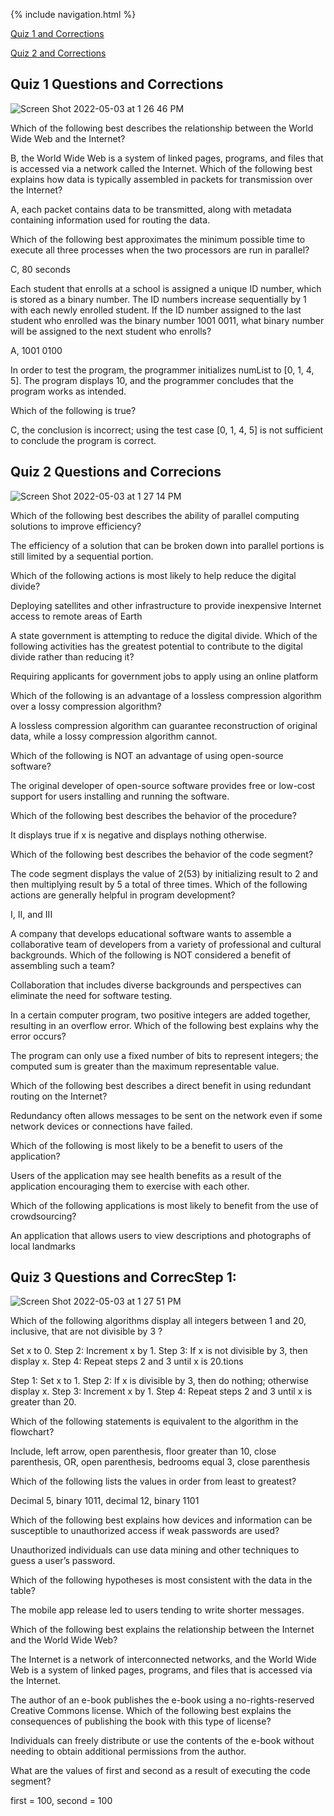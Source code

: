 {% include navigation.html %}

<a href="quiz1">Quiz 1 and Corrections</a>
  
<a href="quiz2">Quiz 2 and Corrections</a>

## Quiz 1 Questions and Corrections

![Screen Shot 2022-05-03 at 1 26 46 PM](https://user-images.githubusercontent.com/89277966/166560240-42d352db-f845-4a8a-8d57-90e9555aa346.png)

Which of the following best describes the relationship between the World Wide Web and the Internet?


B, the World Wide Web is a system of linked pages, programs, and files that is accessed via a network called the Internet.
Which of the following best explains how data is typically assembled in packets for transmission over the Internet?



A, each packet contains data to be transmitted, along with metadata containing information used for routing the data.


Which of the following best approximates the minimum possible time to execute all three processes when the two processors are run in parallel?



C, 80 seconds



Each student that enrolls at a school is assigned a unique ID number, which is stored as a binary number. The ID numbers increase sequentially by 1 with each newly enrolled student. If the ID number assigned to the last student who enrolled was the binary number 1001 0011, what binary number will be assigned to the next student who enrolls?



A, 1001 0100



In order to test the program, the programmer initializes numList to [0, 1, 4, 5]. The program displays 10, and the programmer concludes that the program works as intended.

Which of the following is true?


C, the conclusion is incorrect; using the test case [0, 1, 4, 5] is not sufficient to conclude the program is correct.


## Quiz 2 Questions and Correcions

![Screen Shot 2022-05-03 at 1 27 14 PM](https://user-images.githubusercontent.com/89277966/166560315-4718f245-4ced-4664-8d76-689b5c00ca70.png)

Which of the following best describes the ability of parallel computing solutions to improve efficiency?


The efficiency of a solution that can be broken down into parallel portions is still limited by a sequential portion.



Which of the following actions is most likely to help reduce the digital divide?



Deploying satellites and other infrastructure to provide inexpensive Internet access to remote areas of Earth



A state government is attempting to reduce the digital divide. Which of the following activities has the greatest potential to contribute to the digital divide rather than reducing it?



Requiring applicants for government jobs to apply using an online platform



Which of the following is an advantage of a lossless compression algorithm over a lossy compression algorithm?



A lossless compression algorithm can guarantee reconstruction of original data, while a lossy compression algorithm cannot.



Which of the following is NOT an advantage of using open-source software?



The original developer of open-source software provides free or low-cost support for users installing and running the software.


Which of the following best describes the behavior of the procedure?



It displays true if x is negative and displays nothing otherwise.



Which of the following best describes the behavior of the code segment?



The code segment displays the value of  2(53)  by initializing result to 2 and then multiplying result by 5 a total of three times.
Which of the following actions are generally helpful in program development?



I, II, and III



A company that develops educational software wants to assemble a collaborative team of developers from a variety of professional and cultural backgrounds. Which of the following is NOT considered a benefit of assembling such a team?



Collaboration that includes diverse backgrounds and perspectives can eliminate the need for software testing.



In a certain computer program, two positive integers are added together, resulting in an overflow error. Which of the following best explains why the error occurs?



The program can only use a fixed number of bits to represent integers; the computed sum is greater than the maximum representable value.



Which of the following best describes a direct benefit in using redundant routing on the Internet?



Redundancy often allows messages to be sent on the network even if some network devices or connections have failed.



Which of the following is most likely to be a benefit to users of the application?



Users of the application may see health benefits as a result of the application encouraging them to exercise with each other.



Which of the following applications is most likely to benefit from the use of crowdsourcing?



An application that allows users to view descriptions and photographs of local landmarks

## Quiz 3 Questions and CorrecStep 1:

![Screen Shot 2022-05-03 at 1 27 51 PM](https://user-images.githubusercontent.com/89277966/166560426-16aa87b1-9a4c-4417-b4e5-323ec3510ffe.png)

Which of the following algorithms display all integers between 1 and 20, inclusive, that are not divisible by 3 ?

Set x to 0.
 Step 2:
Increment x by 1.
 Step 3:
If x is not divisible by 3, then display x.
 Step 4:
Repeat steps 2 and 3 until x is 20.tions

Step 1:
Set x to 1.
  Step 2: If x is divisible by 3, then do nothing; otherwise display x.
Step 3:
Increment x by 1.
  Step 4: Repeat steps 2 and 3 until x is greater than 20.
  
  
Which of the following statements is equivalent to the algorithm in the flowchart?
  
Include, left arrow, open parenthesis, floor greater than 10, close parenthesis, OR, open parenthesis, bedrooms equal 3, close parenthesis


Which of the following lists the values in order from least to greatest?

Decimal 5, binary 1011, decimal 12, binary 1101


Which of the following best explains how devices and information can be susceptible to unauthorized access if weak passwords are used?

Unauthorized individuals can use data mining and other techniques to guess a user’s password.


Which of the following hypotheses is most consistent with the data in the table?

The mobile app release led to users tending to write shorter messages.


Which of the following best explains the relationship between the Internet and the World Wide Web?

The Internet is a network of interconnected networks, and the World Wide Web is a system of linked pages, programs, and files that is accessed via the Internet.


The author of an e-book publishes the e-book using a no-rights-reserved Creative Commons license. Which of the following best explains the consequences of publishing the book with this type of license?

Individuals can freely distribute or use the contents of the e-book without needing to obtain additional permissions from the author.


What are the values of first and second as a result of executing the code segment?

first = 100, second = 100






